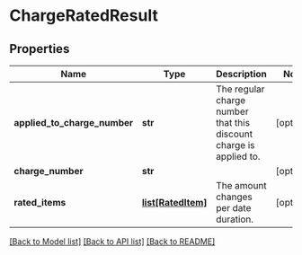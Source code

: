 # ChargeRatedResult

## Properties
Name | Type | Description | Notes
------------ | ------------- | ------------- | -------------
**applied_to_charge_number** | **str** | The regular charge number that this discount charge is applied to. | [optional] 
**charge_number** | **str** |  | [optional] 
**rated_items** | [**list[RatedItem]**](RatedItem.md) | The amount changes per date duration. | [optional] 

[[Back to Model list]](../README.md#documentation-for-models) [[Back to API list]](../README.md#documentation-for-api-endpoints) [[Back to README]](../README.md)

